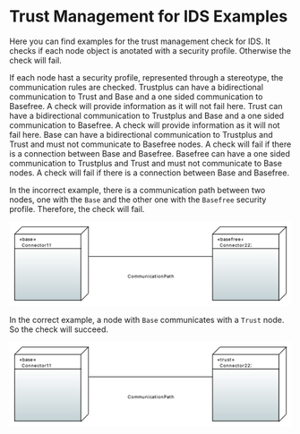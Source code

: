 # Trust Management for IDS Examples
Here you can find examples for the trust management check for IDS.
It checks if each node object is anotated with a security profile.
Otherwise the check will fail.

If each node hast a security profile, represented through a stereotype, the communication rules are checked.
Trustplus can have a bidirectional communication to Trust and Base and a one sided communication to Basefree.
A check will provide information as it will not fail here.
Trust can have a bidirectional communication to Trustplus and Base and a one sided communication to Basefree.
A check will provide information as it will not fail here.
Base can have a bidirectional communication to Trustplus and Trust and must not communicate to Basefree nodes.
A check will fail if there is a connection between Base and Basefree.
Basefree can have a one sided communication to Trustplus and Trust and must not communicate to Base nodes.
A check will fail if there is a connection between Base and Basefree.

In the incorrect example, there is a communication path between two nodes, one with the `Base` and the other one with the `Basefree` security profile.
Therefore, the check will fail.

![Trust Management](trust-management-incorrect/trust-management-incorrect.png)

In the correct example, a node with `Base` communicates with a `Trust` node.
So the check will succeed.

![Trust Management](trust-management-correct/trust-management-correct.png)